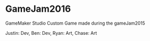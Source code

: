 # GameJam2016
GameMaker Studio Custom Game made during the gameJam2015

Justin: Dev, Ben: Dev, Ryan: Art, Chase: Art
